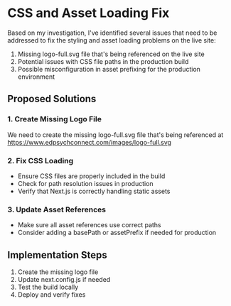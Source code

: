 # CSS and Asset Loading Fix

Based on my investigation, I've identified several issues that need to be addressed to fix the styling and asset loading problems on the live site:

1. Missing logo-full.svg file that's being referenced on the live site
2. Potential issues with CSS file paths in the production build
3. Possible misconfiguration in asset prefixing for the production environment

## Proposed Solutions

### 1. Create Missing Logo File
We need to create the missing logo-full.svg file that's being referenced at https://www.edpsychconnect.com/images/logo-full.svg

### 2. Fix CSS Loading
- Ensure CSS files are properly included in the build
- Check for path resolution issues in production
- Verify that Next.js is correctly handling static assets

### 3. Update Asset References
- Make sure all asset references use correct paths
- Consider adding a basePath or assetPrefix if needed for production

## Implementation Steps
1. Create the missing logo file
2. Update next.config.js if needed
3. Test the build locally
4. Deploy and verify fixes
